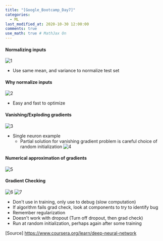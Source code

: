 ```yaml
---
title: "[Google_Bootcamp_Day7]"
categories: 
  - ML
last_modified_at: 2020-10-30 12:00:00
comments: true
use_math: true # MathJax On
---
```


#### Normalizing inputs

![1](https://user-images.githubusercontent.com/62474292/102916551-1a93b300-44c7-11eb-869a-2bd4f3775e86.png)

- Use same mean, and variance to normalize test set

#### Why normalize inputs
![2](https://user-images.githubusercontent.com/62474292/102916559-1d8ea380-44c7-11eb-8891-57e4ad191e28.png)
- Easy and fast to optimize

#### Vanishing/Exploding gradients
![3](https://user-images.githubusercontent.com/62474292/102916562-1ebfd080-44c7-11eb-89f6-3523dd7c3227.png)
- Single neuron example
  - Partial solution for vanishing gradient problem is careful choice of random initialization
![4](https://user-images.githubusercontent.com/62474292/102916563-1ebfd080-44c7-11eb-83c1-e41cab3b0c73.png)

#### Numerical approximation of gradients
![5](https://user-images.githubusercontent.com/62474292/102916548-18315900-44c7-11eb-80fc-cff89454799d.png)

#### Gradient Checking
![6](https://user-images.githubusercontent.com/62474292/102916558-1cf60d00-44c7-11eb-8c92-e24b3539d5ee.png)
![7](https://user-images.githubusercontent.com/62474292/102916556-1c5d7680-44c7-11eb-8617-9d55ce9c1801.png)

- Don't use in training, only use to debug (slow computation)
- If algorithm fails grad check, look at components to try to identify bug
- Remember regularization
- Doesn't work with dropout (Turn off dropout, then grad check)
- Run at random initialization, perhaps again after some training


[Source] https://www.coursera.org/learn/deep-neural-network
